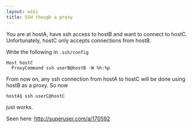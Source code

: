 ```yaml
---
layout: wiki
title: SSH though a proxy
---
```


You are at hostA, have ssh access to hostB and want to connect to hostC.  Unfortunately, hostC only accepts connections from hostB.

Write the following in `.ssh/config`

    Host hostC
      ProxyCommand ssh userB@hostB -W %h:%p

From now on, any ssh connection from hostA to hostC will be done using hostB as a proxy. So now

    hostA$ ssh userC@hostC

just works.

Seen here: http://superuser.com/a/170592
